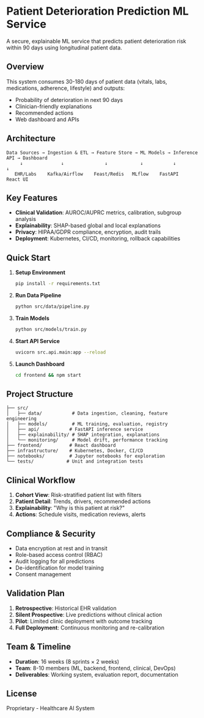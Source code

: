 # Patient Deterioration Prediction ML Service

A secure, explainable ML service that predicts patient deterioration risk within 90 days using longitudinal patient data.

## Overview

This system consumes 30-180 days of patient data (vitals, labs, medications, adherence, lifestyle) and outputs:
- Probability of deterioration in next 90 days
- Clinician-friendly explanations
- Recommended actions
- Web dashboard and APIs

## Architecture

```
Data Sources → Ingestion & ETL → Feature Store → ML Models → Inference API → Dashboard
     ↓              ↓               ↓            ↓           ↓            ↓
   EHR/Labs    Kafka/Airflow    Feast/Redis   MLflow    FastAPI      React UI
```

## Key Features

- **Clinical Validation**: AUROC/AUPRC metrics, calibration, subgroup analysis
- **Explainability**: SHAP-based global and local explanations
- **Privacy**: HIPAA/GDPR compliance, encryption, audit trails
- **Deployment**: Kubernetes, CI/CD, monitoring, rollback capabilities

## Quick Start

1. **Setup Environment**
   ```bash
   pip install -r requirements.txt
   ```

2. **Run Data Pipeline**
   ```bash
   python src/data/pipeline.py
   ```

3. **Train Models**
   ```bash
   python src/models/train.py
   ```

4. **Start API Service**
   ```bash
   uvicorn src.api.main:app --reload
   ```

5. **Launch Dashboard**
   ```bash
   cd frontend && npm start
   ```

## Project Structure

```
├── src/
│   ├── data/           # Data ingestion, cleaning, feature engineering
│   ├── models/         # ML training, evaluation, registry
│   ├── api/           # FastAPI inference service
│   ├── explainability/ # SHAP integration, explanations
│   └── monitoring/     # Model drift, performance tracking
├── frontend/          # React dashboard
├── infrastructure/    # Kubernetes, Docker, CI/CD
├── notebooks/         # Jupyter notebooks for exploration
└── tests/            # Unit and integration tests
```

## Clinical Workflow

1. **Cohort View**: Risk-stratified patient list with filters
2. **Patient Detail**: Trends, drivers, recommended actions
3. **Explainability**: "Why is this patient at risk?"
4. **Actions**: Schedule visits, medication reviews, alerts

## Compliance & Security

- Data encryption at rest and in transit
- Role-based access control (RBAC)
- Audit logging for all predictions
- De-identification for model training
- Consent management

## Validation Plan

1. **Retrospective**: Historical EHR validation
2. **Silent Prospective**: Live predictions without clinical action
3. **Pilot**: Limited clinic deployment with outcome tracking
4. **Full Deployment**: Continuous monitoring and re-calibration

## Team & Timeline

- **Duration**: 16 weeks (8 sprints × 2 weeks)
- **Team**: 8-10 members (ML, backend, frontend, clinical, DevOps)
- **Deliverables**: Working system, evaluation report, documentation

## License

Proprietary - Healthcare AI System
